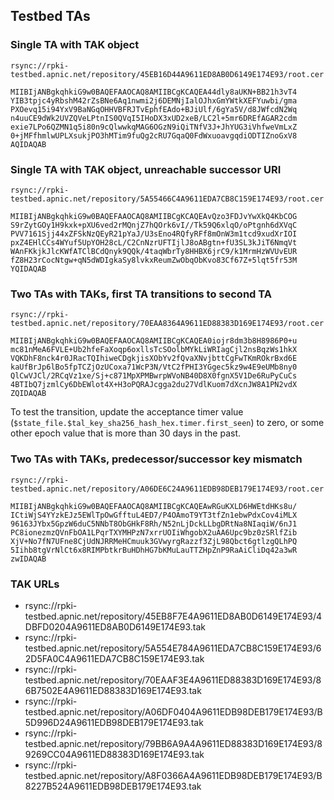 ## Testbed TAs

### Single TA with TAK object

```
rsync://rpki-testbed.apnic.net/repository/45EB16D44A9611ED8AB0D6149E174E93/root.cer

MIIBIjANBgkqhkiG9w0BAQEFAAOCAQ8AMIIBCgKCAQEA44dly8aUKN+BB21h3vT4
YIB3tpjc4yRbshM42rZsBNe6Aq1nwmi2j6DEMNjIalOJhxGmYWtkXEFYuwbi/gma
PXOevq15i94YxV9BaNGqOHHVBFRJTvEphfEAdo+BJiUlf/6gYa5V/d8JWfcdN2Wq
n4uuCE9dWk2UVZQVeLPtnIS0QVqI5IHoDX3xUD2xeB/LC2l+5mr6DREfAGAR2cdm
exie7LPo6QZMN1q5i80n9cQlwwkqMAG6OGzN9iQiTNfV3J+JhYUG3iVhfweVmLxZ
0+jMFfhmlwUPLXsukjPO3hMTim9fuQg2cRU7GqaQ0FdWxuoavgqdiODTIZnoGxV8
AQIDAQAB
```

### Single TA with TAK object, unreachable successor URI

```
rsync://rpki-testbed.apnic.net/repository/5A55466C4A9611EDA7CB8C159E174E93/root.cer

MIIBIjANBgkqhkiG9w0BAQEFAAOCAQ8AMIIBCgKCAQEAvQzo3FDJvYwXkQ4KbCOG
S9rZytGOy1H9kxk+pXU6ved2rMQnjZ7hQOrk6vI//Tk59Q6xlqO/oPtgnh6dXVqC
PVV7161Sjj44xZFSkNzQEyR21pYaJ/U3sEno4RQfyRFf8mOnW3m1tcd9xudXrIOI
pxZ4EHlCCs4WYuf5UpYOH28cL/C2CnNzrUFTIjlJ8oABgtn+fU3SL3kJiT6NmqVt
WAnFKkjkJlcKWfATClBCdQnyk9QQk/4taqWbrTy8HHBX6jrC9/k1MrmHzWVUvEUR
fZ8H23rCocNtgw+qN5dWDIgkaSy8lvkxReumZwObqObKvo83Cf67Z+5lqt5fr53M
YQIDAQAB
```

### Two TAs with TAKs, first TA transitions to second TA

```
rsync://rpki-testbed.apnic.net/repository/70EAA8364A9611ED88383D169E174E93/root.cer

MIIBIjANBgkqhkiG9w0BAQEFAAOCAQ8AMIIBCgKCAQEA0iojr8dm3b8H8986P0+u
mc81nMeA6FVLE+Ub2hfeFaXoqp6oxllsTcSOolbMYkLiWRIagCjl2nsBqzWs1hkX
VQKDhF8nck4r0JRacTQIhiweCDgkjisXObYv2fQvaXNvjbttCgFwTKmROkrBxd6E
kaUfBrJp6lBo5fpTCZjOzUCoxa71WcP3N/VtC2fPHI3YGgec5kz9w4E9eUMb8ny0
QlCwVJCl/2RCqVz1xe/Sj+c871MpXPMBwrpWVoNB40D8X0fgnX5V1De6RuPyCuCs
4BTIbQ7jzmlCy6DbEWlot4X+H3oPQRAJcgga2du27VdlKuom7dXcnJW8A1PN2vdX
ZQIDAQAB
```

To test the transition, update the acceptance timer value
(`$state_file.$tal_key_sha256_hash_hex.timer.first_seen`) to zero, or some other
epoch value that is more than 30 days in the past.

### Two TAs with TAKs, predecessor/successor key mismatch

```
rsync://rpki-testbed.apnic.net/repository/A06DE6C24A9611EDB98DEB179E174E93/root.cer

MIIBIjANBgkqhkiG9w0BAQEFAAOCAQ8AMIIBCgKCAQEAwRGuKXLD6HWEtdHKs8u/
ICtiWjS4YYzkEJz5EWlTpOwGfftuL4ED7/P4OAmoT9YT3tfZn1ebwPdxCov4iMLX
96163JYbx5GpzW6duC5NNbT8ObGHkF8Rh/N52nLjDckLLbgDRtNa8NIaqiW/6nJ1
PC8ionezmzQVnFbOA1LPqrTXYMHPzN7xrrUOIiWhgobX2uAA6Upc9bz0zSRlfZib
XjV+No7fN7UFne8CjUdNJRRMeHCmuuk3GVwyrgRazzf3ZjL98Qbct6gtlzgQLhPQ
5Iihb8tgVrNlCt6x8RIMPbtkrBuHDhHG7bKMuLauTTZHpZnP9RaAiCliDq42a3wR
zwIDAQAB
```

### TAK URLs

 - rsync://rpki-testbed.apnic.net/repository/45EB8F7E4A9611ED8AB0D6149E174E93/4DBFD0204A9611ED8AB0D6149E174E93.tak
 - rsync://rpki-testbed.apnic.net/repository/5A554E784A9611EDA7CB8C159E174E93/62D5FA0C4A9611EDA7CB8C159E174E93.tak
 - rsync://rpki-testbed.apnic.net/repository/70EAAF3E4A9611ED88383D169E174E93/86B7502E4A9611ED88383D169E174E93.tak
 - rsync://rpki-testbed.apnic.net/repository/A06DF0404A9611EDB98DEB179E174E93/B5D996D24A9611EDB98DEB179E174E93.tak
 - rsync://rpki-testbed.apnic.net/repository/79BB6A9A4A9611ED88383D169E174E93/89269CC04A9611ED88383D169E174E93.tak
 - rsync://rpki-testbed.apnic.net/repository/A8F0366A4A9611EDB98DEB179E174E93/B8227B524A9611EDB98DEB179E174E93.tak
